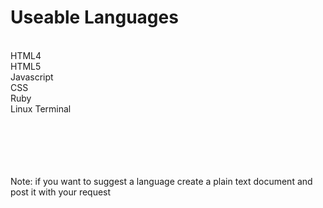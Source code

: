 # Useable Languages
</br >
HTML4
</br >
HTML5
</br >
Javascript
</br >
CSS
</br >
Ruby
</br >
Linux Terminal
</br >
</br >
</br >
</br >
</br >
</br >
<p>
  <font color #FF000>Note: if you want to suggest a language create a plain text document and post it with your request</font>
</p>
